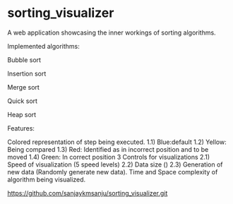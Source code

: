 # sorting_visualizer
A web application showcasing the inner workings of sorting algorithms.

Implemented algorithms:

Bubble sort

Insertion sort

Merge sort

Quick sort

Heap sort

Features:

Colored representation of step being executed. 1.1) Blue:default 1.2) Yellow: Being compared 1.3) Red: Identified as in incorrect position and to be moved 1.4) Green: In correct position
3 Controls for visualizations 2.1) Speed of visualization (5 speed levels) 2.2) Data size () 2.3) Generation of new data (Randomly generate new data).
Time and Space complexity of algorithm being visualized.

https://github.com/sanjaykmsanju/sorting_visualizer.git

